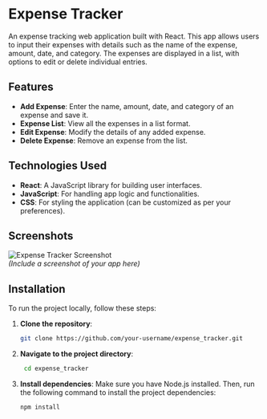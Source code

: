 # Expense Tracker

An expense tracking web application built with React. This app allows users to input their expenses with details such as the name of the expense, amount, date, and category. The expenses are displayed in a list, with options to edit or delete individual entries.

## Features

- **Add Expense**: Enter the name, amount, date, and category of an expense and save it.
- **Expense List**: View all the expenses in a list format.
- **Edit Expense**: Modify the details of any added expense.
- **Delete Expense**: Remove an expense from the list.

## Technologies Used

- **React**: A JavaScript library for building user interfaces.
- **JavaScript**: For handling app logic and functionalities.
- **CSS**: For styling the application (can be customized as per your preferences).

## Screenshots

![Expense Tracker Screenshot](screenshot.png)  
*(Include a screenshot of your app here)*

## Installation

To run the project locally, follow these steps:

1. **Clone the repository**:
   ```bash
   git clone https://github.com/your-username/expense_tracker.git
   
2. **Navigate to the project directory**:
    ```bash
     cd expense_tracker
3. **Install dependencies**:
   Make sure you have Node.js installed. Then, run the following command to install the project dependencies:
   ```bash
   npm install
